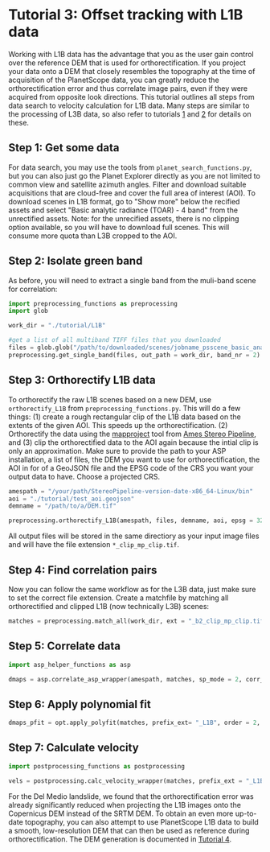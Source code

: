 # Tutorial 3: Offset tracking with L1B data

Working with L1B data has the advantage that you as the user gain control over the reference DEM that is used for orthorectification. If you project your data onto a DEM that closely resembles the topography at the time of acquisition of the PlanetScope data, you can greatly reduce the orthorectification error and thus correlate image pairs, even if they were acquired from opposite look directions. This tutorial outlines all steps from data search to velocity calculation for L1B data. Many steps are similar to the processing of L3B data, so also refer to tutorials [1](./tutorial/Tutorial1_Data_Search.md) and [2](./tutorial/Tutorial2_Offset_Tracking_L3B.md) for details on these.  

## Step 1: Get some data

For data search, you may use the tools from `planet_search_functions.py`, but you can also just go the Planet Explorer directly as you are not limited to common view and satellite azimuth angles. Filter and download suitable acquisitions that are cloud-free and cover the full area of interest (AOI). To download scenes in L1B format, go to "Show more" below the recified assets and select "Basic analytic radiance (TOAR) - 4 band" from the unrectified assets. Note: for the unrecified assets, there is no clipping option available, so you will have to download full scenes. This will consume more quota than L3B cropped to the AOI.

## Step 2: Isolate green band

As before, you will need to extract a single band from the muli-band scene for correlation:

``` python
import preprocessing_functions as preprocessing
import glob

work_dir = "./tutorial/L1B"

#get a list of all multiband TIFF files that you downloaded
files = glob.glob("/path/to/downloaded/scenes/jobname_psscene_basic_analytic_udm2/PSScene/*1B_AnalyticMS.tif") 
preprocessing.get_single_band(files, out_path = work_dir, band_nr = 2)
```

## Step 3: Orthorectify L1B data
To orthorectify the raw L1B scenes based on a new DEM, use `orthorectify_L1B` from `preprocessing_functions.py`. This will do a few things: (1) create a rough rectangular clip of the L1B data based on the extents of the given AOI. This speeds up the orthorectification. (2) Orthorectify the data using the [mapproject](https://stereopipeline.readthedocs.io/en/latest/tools/mapproject.html) tool from [Ames Stereo Pipeline](https://stereopipeline.readthedocs.io/en/latest/index.html), and (3) clip the orthorectified data to the AOI again because the intial clip is only an approximation. Make sure to provide the path to your ASP installation, a list of files, the DEM you want to use for orthorectification, the AOI in for of a GeoJSON file and the EPSG code of the CRS you want your output data to have. Choose a projected CRS.

``` python
amespath = "/your/path/StereoPipeline-version-date-x86_64-Linux/bin"
aoi = "./tutorial/test_aoi.geojson"
demname = "/path/to/a/DEM.tif"

preprocessing.orthorectify_L1B(amespath, files, demname, aoi, epsg = 32720)
```

All output files will be stored in the same directiory as your input image files and will have the file extension `*_clip_mp_clip.tif`. 

## Step 4: Find correlation pairs
Now you can follow the same workflow as for the L3B data, just make sure to set the correct file extension. Create a matchfile by matching all orthorectified and clipped L1B (now technically L3B) scenes:
``` python
matches = preprocessing.match_all(work_dir, ext = "_b2_clip_mp_clip.tif", dt_min = 180)
```
## Step 5: Correlate data
``` python
import asp_helper_functions as asp

dmaps = asp.correlate_asp_wrapper(amespath, matches, sp_mode = 2, corr_kernel = 35, prefix_ext = "_L1B")
```
## Step 6: Apply polynomial fit
``` python
dmaps_pfit = opt.apply_polyfit(matches, prefix_ext= "_L1B", order = 2, demname = demname)
```
## Step 7: Calculate velocity
``` python
import postprocessing_functions as postprocessing

vels = postprocessing.calc_velocity_wrapper(matches, prefix_ext = "_L1B_polyfit")
```

For the Del Medio landslide, we found that the orthorectification error was already significantly reduced when projecting the L1B images onto the Copernicus DEM instead of the SRTM DEM. To obtain an even more up-to-date topography, you can also attempt to use PlanetScope L1B data to build a smooth, low-resolution DEM that can then be used as reference during orthorectification. The DEM generation is documented in [Tutorial 4](./tutorial/Tutorial4_DEM_Building.md).

